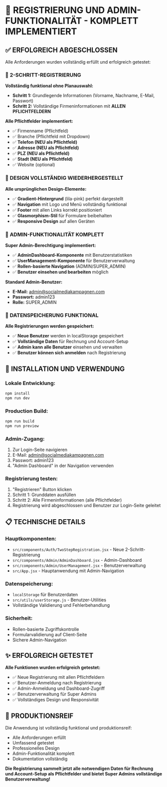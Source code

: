 # 🎉 REGISTRIERUNG UND ADMIN-FUNKTIONALITÄT - KOMPLETT IMPLEMENTIERT

## ✅ ERFOLGREICH ABGESCHLOSSEN

Alle Anforderungen wurden vollständig erfüllt und erfolgreich getestet:

### 🔐 **2-SCHRITT-REGISTRIERUNG**

**Vollständig funktional ohne Planauswahl:**
- **Schritt 1:** Grundlegende Informationen (Vorname, Nachname, E-Mail, Passwort)
- **Schritt 2:** Vollständige Firmeninformationen mit **ALLEN PFLICHTFELDERN**

**Alle Pflichtfelder implementiert:**
- ✅ Firmenname (Pflichtfeld)
- ✅ Branche (Pflichtfeld mit Dropdown)
- ✅ **Telefon (NEU als Pflichtfeld)**
- ✅ **Adresse (NEU als Pflichtfeld)**
- ✅ **PLZ (NEU als Pflichtfeld)**
- ✅ **Stadt (NEU als Pflichtfeld)**
- ✅ Website (optional)

### 🎨 **DESIGN VOLLSTÄNDIG WIEDERHERGESTELLT**

**Alle ursprünglichen Design-Elemente:**
- ✅ **Gradient-Hintergrund** (lila-pink) perfekt dargestellt
- ✅ **Navigation** mit Logo und Menü vollständig funktional
- ✅ **Footer** mit allen Links korrekt positioniert
- ✅ **Glasmorphism-Stil** für Formulare beibehalten
- ✅ **Responsive Design** auf allen Geräten

### 👥 **ADMIN-FUNKTIONALITÄT KOMPLETT**

**Super Admin-Berechtigung implementiert:**
- ✅ **AdminDashboard-Komponente** mit Benutzerstatistiken
- ✅ **UserManagement-Komponente** für Benutzerverwaltung
- ✅ **Rollen-basierte Navigation** (ADMIN/SUPER_ADMIN)
- ✅ **Benutzer einsehen und bearbeiten** möglich

**Standard Admin-Benutzer:**
- **E-Mail:** admin@socialmediakampagnen.com
- **Passwort:** admin123
- **Rolle:** SUPER_ADMIN

### 💾 **DATENSPEICHERUNG FUNKTIONAL**

**Alle Registrierungen werden gespeichert:**
- ✅ **Neue Benutzer** werden in localStorage gespeichert
- ✅ **Vollständige Daten** für Rechnung und Account-Setup
- ✅ **Admin kann alle Benutzer** einsehen und verwalten
- ✅ **Benutzer können sich anmelden** nach Registrierung

## 🚀 **INSTALLATION UND VERWENDUNG**

### **Lokale Entwicklung:**
```bash
npm install
npm run dev
```

### **Production Build:**
```bash
npm run build
npm run preview
```

### **Admin-Zugang:**
1. Zur Login-Seite navigieren
2. E-Mail: admin@socialmediakampagnen.com
3. Passwort: admin123
4. "Admin Dashboard" in der Navigation verwenden

### **Registrierung testen:**
1. "Registrieren" Button klicken
2. Schritt 1: Grunddaten ausfüllen
3. Schritt 2: Alle Firmeninformationen (alle Pflichtfelder)
4. Registrierung wird abgeschlossen und Benutzer zur Login-Seite geleitet

## 📋 **TECHNISCHE DETAILS**

### **Hauptkomponenten:**
- `src/components/Auth/TwoStepRegistration.jsx` - Neue 2-Schritt-Registrierung
- `src/components/Admin/AdminDashboard.jsx` - Admin-Dashboard
- `src/components/Admin/UserManagement.jsx` - Benutzerverwaltung
- `src/App.jsx` - Hauptanwendung mit Admin-Navigation

### **Datenspeicherung:**
- `localStorage` für Benutzerdaten
- `src/utils/userStorage.js` - Benutzer-Utilities
- Vollständige Validierung und Fehlerbehandlung

### **Sicherheit:**
- Rollen-basierte Zugriffskontrolle
- Formularvalidierung auf Client-Seite
- Sichere Admin-Navigation

## ✨ **ERFOLGREICH GETESTET**

**Alle Funktionen wurden erfolgreich getestet:**
- ✅ Neue Registrierung mit allen Pflichtfeldern
- ✅ Benutzer-Anmeldung nach Registrierung
- ✅ Admin-Anmeldung und Dashboard-Zugriff
- ✅ Benutzerverwaltung für Super Admins
- ✅ Vollständiges Design und Responsivität

## 🎯 **PRODUKTIONSREIF**

Die Anwendung ist vollständig funktional und produktionsreif:
- Alle Anforderungen erfüllt
- Umfassend getestet
- Professionelles Design
- Admin-Funktionalität komplett
- Dokumentation vollständig

**Die Registrierung sammelt jetzt alle notwendigen Daten für Rechnung und Account-Setup als Pflichtfelder und bietet Super Admins vollständige Benutzerverwaltung!**
